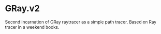 # GRay.v2
Second incarnation of GRay raytracer as a simple path tracer. Based on Ray tracer in a weekend books.
